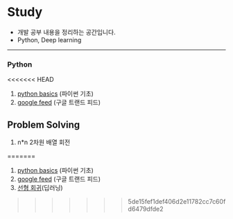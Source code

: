 # Study
* 개발 공부 내용을 정리하는 공간입니다.
* Python, Deep learning

* * *

### Python
<<<<<<< HEAD
1. [python basics](https://github.com/jyshine/study/blob/main/python/Python_Basic.ipynb) 
  (파이썬 기초)
2. [google feed](https://github.com/jyshine/study/blob/main/python/google_feed.ipynb) 
  (구글 트랜드 피드)

## Problem Solving
1. n*n 2차원 배열 회전

=======
1. [python basics](https://github.com/jyshine/study/blob/main/python/Python_Basic.ipynb) (파이썬 기초)
2. [google feed](https://github.com/jyshine/study/blob/main/python/google_feed.ipynb) (구글 트랜드 피드)  
3. [선형 회귀](https://github.com/jyshine/study/blob/main/python/linear_regression.ipynb)(딥러닝)
>>>>>>> 5de15fef1def406d2e11782cc7c60fd6479dfde2
